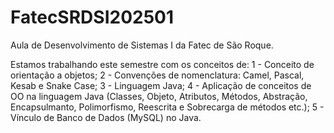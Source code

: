 # FatecSRDSI202501
Aula de Desenvolvimento de Sistemas I da Fatec de São Roque.

Estamos trabalhando este semestre com os conceitos de:
1 - Conceito de orientação a objetos;
2 - Convenções de nomenclatura: Camel, Pascal, Kesab e Snake Case;
3 - Linguagem Java;
4 - Aplicação de conceitos de OO na linguagem Java (Classes, Objeto, Atributos, Métodos, Abstração, Encapsulmanto, Polimorfismo, Reescrita e Sobrecarga de métodos etc.);
5 - Vínculo de Banco de Dados (MySQL) no Java.

